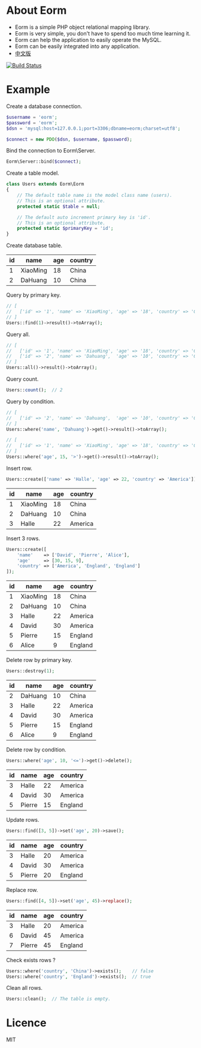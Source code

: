 # About Eorm #

- Eorm is a simple PHP object relational mapping library.
- Eorm is very simple, you don't have to spend too much time learning it.
- Eorm can help the application to easily operate the MySQL.
- Eorm can be easily integrated into any application.
- [中文版](README-ZH.md)

[![Build Status](https://travis-ci.org/edoger/eorm-src.svg?branch=master)](https://travis-ci.org/edoger/eorm-src)

# Example #

Create a database connection.

```php
$username = 'eorm';
$password = 'eorm';
$dsn = 'mysql:host=127.0.0.1;port=3306;dbname=eorm;charset=utf8';

$connect = new PDO($dsn, $username, $password);
```

Bind the connection to Eorm\Server.

```php
Eorm\Server::bind($connect);

```

Create a table model.

```php
class Users extends Eorm\Eorm
{
    // The default table name is the model class name (users).
    // This is an optional attribute.
    protected static $table = null;

    // The default auto increment primary key is 'id'.
    // This is an optional attribute.
    protected static $primaryKey = 'id';
}
```

Create database table.

| id         | name       | age        | country    |
| ---------- | ---------- | ---------- | ---------- |
| 1          | XiaoMing   | 18         | China      |
| 2          | DaHuang    | 10         | China      |

Query by primary key.

```php
// [
//   ['id' => '1', 'name' => 'XiaoMing', 'age' => '18', 'country' => 'China']
// ]
Users::find(1)->result()->toArray();
```

Query all.

```php
// [
//   ['id' => '1', 'name' => 'XiaoMing', 'age' => '18', 'country' => 'China'],
//   ['id' => '2', 'name' => 'Dahuang',  'age' => '10', 'country' => 'China'],
// ]
Users::all()->result()->toArray();
```

Query count.

```php
Users::count();  // 2
```

Query by condition.

```php
// [
//   ['id' => '2', 'name' => 'Dahuang',  'age' => '10', 'country' => 'China'],
// ]
Users::where('name', 'Dahuang')->get()->result()->toArray();

// [
//   ['id' => '1', 'name' => 'XiaoMing', 'age' => '18', 'country' => 'China']
// ]
Users::where('age', 15, '>')->get()->result()->toArray();
```

Insert row.

```php
Users::create(['name' => 'Halle', 'age' => 22, 'country' => 'America']);
```

| id         | name       | age        | country    |
| ---------- | ---------- | ---------- | ---------- |
| 1          | XiaoMing   | 18         | China      |
| 2          | DaHuang    | 10         | China      |
| 3          | Halle      | 22         | America    |

Insert 3 rows.

```php
Users::create([
    'name'    => ['David', 'Pierre', 'Alice'],
    'age'     => [30, 15, 9],
    'country' => ['America', 'England', 'England']
]);
```

| id         | name       | age        | country    |
| ---------- | ---------- | ---------- | ---------- |
| 1          | XiaoMing   | 18         | China      |
| 2          | DaHuang    | 10         | China      |
| 3          | Halle      | 22         | America    |
| 4          | David      | 30         | America    |
| 5          | Pierre     | 15         | England    |
| 6          | Alice      | 9          | England    |

Delete row by primary key.

```php
Users::destroy(1);
```

| id         | name       | age        | country    |
| ---------- | ---------- | ---------- | ---------- |
| 2          | DaHuang    | 10         | China      |
| 3          | Halle      | 22         | America    |
| 4          | David      | 30         | America    |
| 5          | Pierre     | 15         | England    |
| 6          | Alice      | 9          | England    |

Delete row by condition.

```php
Users::where('age', 10, '<=')->get()->delete();
```

| id         | name       | age        | country    |
| ---------- | ---------- | ---------- | ---------- |
| 3          | Halle      | 22         | America    |
| 4          | David      | 30         | America    |
| 5          | Pierre     | 15         | England    |

Update rows.

```php
Users::find([3, 5])->set('age', 20)->save();
```

| id         | name       | age        | country    |
| ---------- | ---------- | ---------- | ---------- |
| 3          | Halle      | 20         | America    |
| 4          | David      | 30         | America    |
| 5          | Pierre     | 20         | England    |

Replace row.

```php
Users::find([4, 5])->set('age', 45)->replace();
```

| id         | name       | age        | country    |
| ---------- | ---------- | ---------- | ---------- |
| 3          | Halle      | 20         | America    |
| 6          | David      | 45         | America    |
| 7          | Pierre     | 45         | England    |

Check exists rows ?

```php
Users::where('country', 'China')->exists();    // false
Users::where('country', 'England')->exists();  // true
```

Clean all rows.

```php
Users::clean();  // The table is empty.
```

# Licence #

MIT

